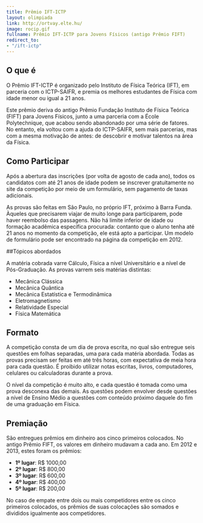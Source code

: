 ```yaml
---
title: Prêmio IFT-ICTP
layout: olimpiada
link: http://ortvay.elte.hu/
image: rocip.gif
fullname: Prêmio IFT-ICTP para Jovens Físicos (antigo Prêmio FIFT)
redirect_to:
- "/ift-ictp"
---
```


## O que é

O Prêmio IFT-ICTP é organizado pelo Instituto de Física Teórica (IFT), em parceria com o ICTP-SAIFR, e premia os melhores estudantes de Física com idade menor ou igual a 21 anos.

Este prêmio deriva do antigo Prêmio Fundação Instituto de Física Teórica (FIFT) para Jovens Físicos, junto a uma parceria com a École Polytechnique, que acabou sendo abandonado por uma série de fatores. No entanto, ela voltou com a ajuda do ICTP-SAIFR, sem mais parcerias, mas com a mesma motivação de antes: de descobrir e motivar talentos na área da Física.


## Como Participar

Após a abertura das inscrições (por volta de agosto de cada ano), todos os candidatos com até 21 anos de idade podem se inscrever gratuitamente no site da competição por meio de um formulário, sem pagamento de taxas adicionais.

As provas são feitas em São Paulo, no próprio IFT, próximo à Barra Funda. Àqueles que precisarem viajar de muito longe para participarem, pode haver reembolso das passagens. Não há limite inferior de idade ou formação acadêmica específica procurada: contanto que o aluno tenha até 21 anos no momento da competição, ele está apto a participar. Um modelo de formulário pode ser encontrado na página da competição em 2012.


##Tópicos abordados

A matéria cobrada varre Cálculo, Física a nível Universitário e a nível de Pós-Graduação. As provas varrem seis matérias distintas:

-    Mecânica Clássica
-    Mecânica Quântica
-    Mecânica Estatística e Termodinâmica
-    Eletromagnetismo
-    Relatividade Especial
-    Física Matemática



## Formato

A competição consta de um dia de prova escrita, no qual são entregue seis questões em folhas separadas, uma para cada matéria abordada. Todas as provas precisam ser feitas em até três horas, com expectativa de meia hora para cada questão. É proibido utilizar notas escritas, livros, computadores, celulares ou calculadoras durante a prova.

O nível da competição é muito alto, e cada questão é tomada como uma prova desconexa das demais. As questões podem envolver desde questões a nível de Ensino Médio a questões com conteúdo próximo daquele do fim de uma graduação em Física.

## Premiação

São entregues prêmios em dinheiro aos cinco primeiros colocados. No antigo Prêmio FIFT, os valores em dinheiro mudavam a cada ano. Em 2012 e 2013, estes foram os prêmios:

-    **1º lugar**: R$ 1000,00
-    **2º lugar**: R$ 800,00
-    **3º lugar**: R$ 600,00
-    **4º lugar**: R$ 400,00
-    **5º lugar**: R$ 200,00

No caso de empate entre dois ou mais competidores entre os cinco primeiros colocados, os prêmios de suas colocações são somados e divididos igualmente aos competidores.
